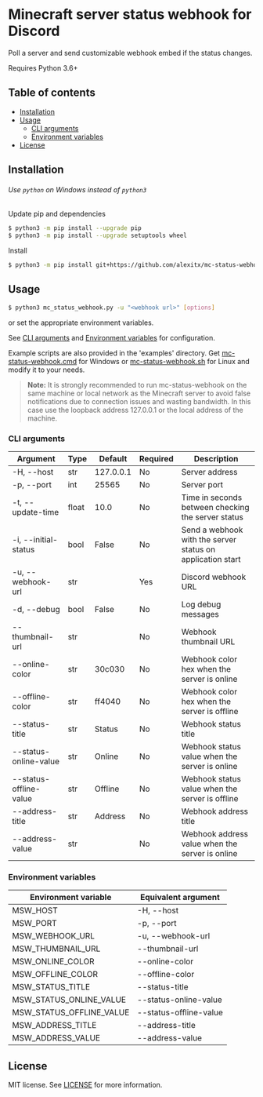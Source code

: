 # Minecraft server status webhook for Discord

Poll a server and send customizable webhook embed if the status changes.

Requires Python 3.6+

## Table of contents
- [Installation](#installation)
- [Usage](#usage)
  - [CLI arguments](#cli-arguments)
  - [Environment variables](#environment-variables)
- [License](#license)

## Installation

###### Use `python` on Windows instead of `python3`

Update pip and dependencies
```sh
$ python3 -m pip install --upgrade pip
$ python3 -m pip install --upgrade setuptools wheel
```
Install
```sh
$ python3 -m pip install git+https://github.com/alexitx/mc-status-webhook.git
```

## Usage

```sh
$ python3 mc_status_webhook.py -u "<webhook url>" [options]
```
or set the appropriate environment variables.

See [CLI arguments](#cli-arguments) and [Environment variables](#environment-variables)
for configuration.

Example scripts are also provided in the 'examples' directory.
Get [mc-status-webhook.cmd][windows-script] for Windows or [mc-status-webhook.sh][linux-script]
for Linux and modify it to your needs.

> **Note:** It is strongly recommended to run mc-status-webhook on the same machine or local network
> as the Minecraft server to avoid false notifications due to connection issues and wasting
> bandwidth. In this case use the loopback address 127.0.0.1 or the local address of the machine.

### CLI arguments

| Argument               | Type  | Default   | Required | Description                                                |
|------------------------|-------|-----------|----------|----------------------------------------------------------- |
| -H, --host             | str   | 127.0.0.1 | No       | Server address                                             |
| -p, --port             | int   | 25565     | No       | Server port                                                |
| -t, --update-time      | float | 10.0      | No       | Time in seconds between checking the server status         |
| -i, --initial-status   | bool  | False     | No       | Send a webhook with the server status on application start |
| -u, --webhook-url      | str   |           | Yes      | Discord webhook URL                                        |
| -d, --debug            | bool  | False     | No       | Log debug messages                                         |
| --thumbnail-url        | str   |           | No       | Webhook thumbnail URL                                      |
| --online-color         | str   | 30c030    | No       | Webhook color hex when the server is online                |
| --offline-color        | str   | ff4040    | No       | Webhook color hex when the server is offline               |
| --status-title         | str   | Status    | No       | Webhook status title                                       |
| --status-online-value  | str   | Online    | No       | Webhook status value when the server is online             |
| --status-offline-value | str   | Offline   | No       | Webhook status value when the server is offline            |
| --address-title        | str   | Address   | No       | Webhook address title                                      |
| --address-value        | str   |           | No       | Webhook address value when the server is online            |

### Environment variables

| Environment variable     | Equivalent argument    |
|--------------------------|------------------------|
| MSW_HOST                 | -H, --host             |
| MSW_PORT                 | -p, --port             |
| MSW_WEBHOOK_URL          | -u, --webhook-url      |
| MSW_THUMBNAIL_URL        | --thumbnail-url        |
| MSW_ONLINE_COLOR         | --online-color         |
| MSW_OFFLINE_COLOR        | --offline-color        |
| MSW_STATUS_TITLE         | --status-title         |
| MSW_STATUS_ONLINE_VALUE  | --status-online-value  |
| MSW_STATUS_OFFLINE_VALUE | --status-offline-value |
| MSW_ADDRESS_TITLE        | --address-title        |
| MSW_ADDRESS_VALUE        | --address-value        |

## License

MIT license. See [LICENSE][license] for more information.

[windows-script]: https://github.com/alexitx/mc-status-webhook/raw/master/examples/mc-status-webhook.cmd
[linux-script]: https://github.com/alexitx/mc-status-webhook/raw/master/examples/mc-status-webhook.sh
[license]: https://github.com/alexitx/mc-status-webhook/blob/master/LICENSE
